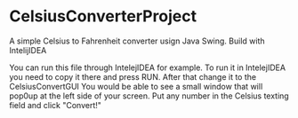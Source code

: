 # CelsiusConverterProject
A simple Celsius to Fahrenheit converter usign Java Swing. Build with IntelijIDEA

You can run this file through IntelejIDEA for example. To run it in IntelejIDEA you need to copy it there and press RUN. 
After that  change it to the CelsiusConvertGUI
You would be able to see a small window that will pop0up at the left side of your screen. 
Put any number in the Celsius texting field and click "Convert!"

